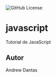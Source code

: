 ![GitHub License](https://img.shields.io/github/license/andrewdantas/javascript?style=plastic)
# javascript
Tutorial de JavaScript
## Autor
Andrew Dantas
